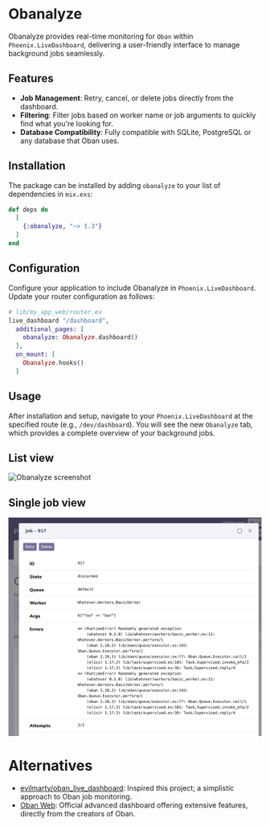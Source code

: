 # Obanalyze

<!-- MDOC !-->

Obanalyze provides real-time monitoring for `Oban` within `Phoenix.LiveDashboard`,
delivering a user-friendly interface to manage background jobs seamlessly.

## Features

- **Job Management**: Retry, cancel, or delete jobs directly from the dashboard.
- **Filtering**: Filter jobs based on worker name or job arguments to quickly find what you're looking for.
- **Database Compatibility**: Fully compatible with SQLite, PostgreSQL or any database that Oban uses.

## Installation

The package can be installed by adding `obanalyze` to your list of dependencies in `mix.exs`:

```elixir
def deps do
  [
    {:obanalyze, "~> 1.3"}
  ]
end
```

## Configuration

Configure your application to include Obanalyze in `Phoenix.LiveDashboard`.
Update your router configuration as follows:

```elixir
# lib/my_app_web/router.ex
live_dashboard "/dashboard",
  additional_pages: [
    obanalyze: Obanalyze.dashboard()
  ],
  on_mount: [
    Obanalyze.hooks()
  ]
```

## Usage

After installation and setup, navigate to your `Phoenix.LiveDashboard` at the specified
route (e.g., `/dev/dashboard`). You will see the new `Obanalyze` tab, which provides
a complete overview of your background jobs.

## List view

![Obanalyze screenshot](doc/images/obanalyze.png "Obanalyze")

## Single job view

![Obanalyze job screenshot](doc/images/obanalyze_job.png "Single Job")


# Alternatives

- [evilmarty/oban_live_dashboard](https://github.com/evilmarty/oban_live_dashboard): Inspired this project; a simplistic approach to Oban job monitoring.
- [Oban Web](https://getoban.pro): Official advanced dashboard offering extensive features, directly from the creators of Oban.
